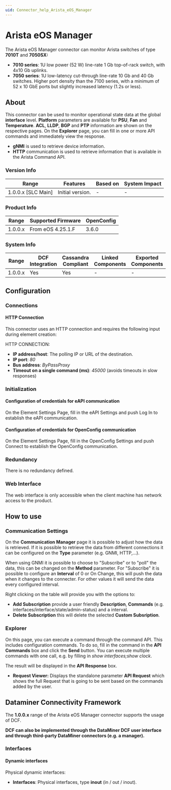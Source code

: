 ```yaml
---
uid: Connector_help_Arista_eOS_Manager
---
```


# Arista eOS Manager

The Arista eOS Manager connector can monitor Arista switches of type **7010T** and **7050SX:**

- **7010 series**: 1U low power (52 W) line-rate 1 Gb top-of-rack switch, with 4x10 Gb uplinks.
- **7050 series**: 1U low-latency cut-through line-rate 10 Gb and 40 Gb switches. Higher port density than the 7100 series, with a minimum of 52 x 10 GbE ports but slightly increased latency (1.2s or less).

## About

This connector can be used to monitor operational state data at the global **interface** level. **Platform** parameters are available for **PSU**, **Fan** and **Temperature**. **ACL**, **LLDP**, **BGP** and **PTP** information  are shown on the respective pages. On the **Explorer** page, you can fill in one or more API commands and immediately view the response.

- **gNMI** is used to retrieve device information.
- **HTTP** communication is used to retrieve information that is available in the Arista Command API.

### Version Info

|Range  |Features  |Based on  |System Impact  |
|---------|---------|---------|---------|
|1.0.0.x [SLC Main]     |Initial version.         |-         |-         |

### Product Info

|Range  |Supported Firmware  |OpenConfig  |
|---------|---------|---------|
|1.0.0.x     |From eOS 4.25.1.F         |3.6.0         |

### System Info

|Range  |DCF Integration  |Cassandra Compliant  |Linked Components  |Exported Components   |
|---------|---------|---------|---------|---------|
|1.0.0.x    |Yes       |Yes         |-         |-   |

## Configuration

### Connections

#### HTTP Connection

This connector uses an HTTP connection and requires the following input during element creation:

HTTP CONNECTION:

- **IP address/host**: The polling IP or URL of the destination.
- **IP port**: *80*
- **Bus address**: *ByPassProxy*
- **Timeout on a single command (ms)**: *45000* (avoids timeouts in slow responses)

### Initialization

#### Configuration of credentials for eAPI communication
On the Element Settings Page, fill in the eAPI Settings and push Log In to establish the eAPI communication.

#### Configuration of credentials for OpenConfig communication
On the Element Settings Page, fill in the OpenConfig Settings and push Connect to establish the OpenConfig communication.

### Redundancy

There is no redundancy defined.

### Web Interface

The web interface is only accessible when the client machine has network access to the product.

## How to use

### Communication Settings

On the  **Communication Manager** page it is possible to adjust how the data is retrieved. If it is possible to retrieve the data from different connections it can be configured on the **Type** parameter (e.g. GNMI, HTTP,...).

When using GNMI it is possible to choose to "Subscribe" or to "poll" the data, this can be changed on the **Method** parameter. For "Subscribe" it is possible to configure an **Interval** of 0 or On Change, this will push the data when it changes to the connecter. For other values it will send the data every configured interval.

Right clicking on the table will provide you with the options to:

- **Add Subscription** provide a user friendly **Description**, **Commands** (e.g. interfaces/interface/state/admin-status) and a interval.
- **Delete Subscription** this will delete the selected **Custom Subsription**.

### Explorer

On this page, you can execute a command through the command API. This includes configuration commands. To do so, fill in the command in the **API Commands** box and click the **Send** button. You can execute multiple commands with one call, e.g. by filling in *show interfaces;show clock*.

The result will be displayed in the **API Response** box.

- **Request Viewer:** Displays the standalone parameter **API Request** which shows the full Request that is going to be sent based on the commands added by the user.

## Dataminer Connectivity Framework

The **1.0.0.x** range of the Arista eOS Manager connector supports the usage of DCF.

**DCF can also be implemented through the DataMiner DCF user interface and through third-party DataMiner connectors (e.g. a manager).**



### Interfaces

#### Dynamic interfaces

Physical dynamic interfaces:

- **Interfaces**: Physical interfaces, type **inout** (in / out / inout).
